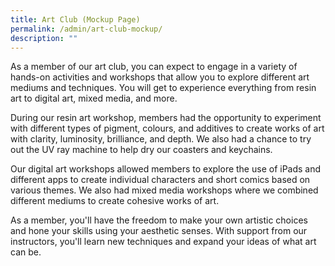 ```yaml
---
title: Art Club (Mockup Page)
permalink: /admin/art-club-mockup/
description: ""
---
```



As a member of our art club, you can expect to engage in a variety of hands-on activities and workshops that allow you to explore different art mediums and techniques. You will get to experience everything from resin art to digital art, mixed media, and more.

During our resin art workshop, members had the opportunity to experiment with different types of pigment, colours, and additives to create works of art with clarity, luminosity, brilliance, and depth. We also had a chance to try out the UV ray machine to help dry our coasters and keychains.

Our digital art workshops allowed members to explore the use of iPads and different apps to create individual characters and short comics based on various themes. We also had mixed media workshops where we combined different mediums to create cohesive works of art.

As a member, you'll have the freedom to make your own artistic choices and hone your skills using your aesthetic senses. With support from our instructors, you'll learn new techniques and expand your ideas of what art can be.